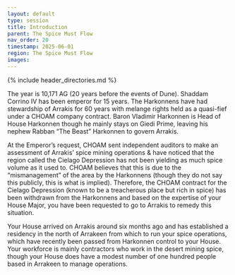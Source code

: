 ```yaml
---
layout: default
type: session
title: Introduction
parent: The Spice Must Flow
nav_order: 20
timestamp: 2025-06-01
region: The Spice Must Flow
images:
---
```

{% include header_directories.md %}

The year is 10,171 AG (20 years before the events of Dune). Shaddam Corrino IV has been emperor for 15 years. The Harkonnens have had stewardship of Arrakis for 60 years with melange rights held as a quasi-fief under a CHOAM company contract. Baron Vladimir Harkonnen is Head of House Harkonnen though he mainly stays on Giedi Prime, leaving his nephew Rabban “The Beast” Harkonnen to govern Arrakis.

At the Emperor’s request, CHOAM sent independent auditors to make an assessment of Arrakis’ spice mining operations & have noticed that the region called the Cielago Depression has not been yielding as much spice volume as it used to. CHOAM believes that this is due to the “mismanagement” of the area by the Harkonnens (though they do not say this publicly, this is what is implied). Therefore, the CHOAM contract for the Cielago Depression (known to be a treacherous place but rich in spice) has been withdrawn from the Harkonnens and based on the expertise of your House Major, you have been requested to go to Arrakis to remedy this situation. 

Your House arrived on Arrakis around six months ago and has established a residency in the north of Arrakeen from which to run your spice operations, which have recently been passed from Harkonnen control to your House. Your workforce is mainly contractors who work in the desert mining spice, though your House does have a modest number of one hundred people based in Arrakeen to manage operations.
